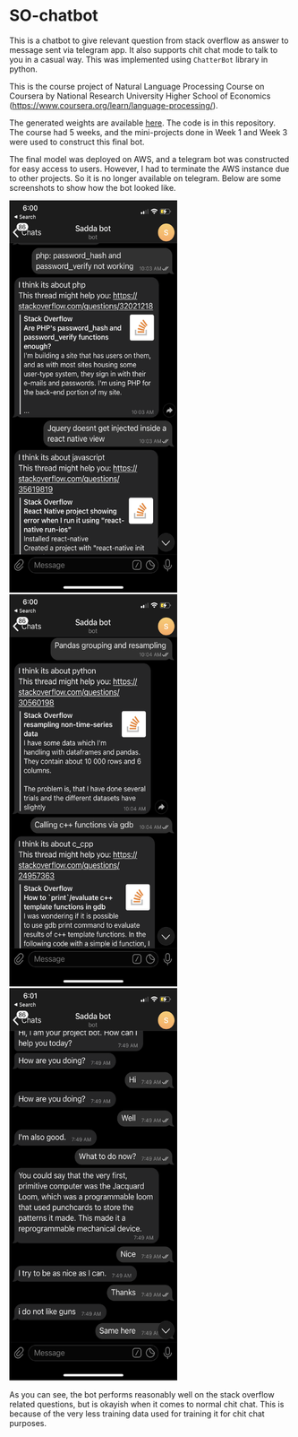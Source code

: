 # SO-chatbot
This is a chatbot to give relevant question from stack overflow as answer to message sent via telegram app. It also supports chit chat mode to talk to you in a casual way. This was implemented using `ChatterBot` library in python. 

This is the course project of Natural Language Processing Course on Coursera by National Research University Higher School of Economics (https://www.coursera.org/learn/language-processing/).


The generated weights are available [here](https://drive.google.com/drive/folders/1GV6d2-n4L6dO65n_6nrXAluG3wZRk0-h?usp=sharing). The code is in this repository. The course had 5 weeks, and the mini-projects done in Week 1 and Week 3 were used to construct this final bot. 

The final model was deployed on AWS, and a telegram bot was constructed for easy access to users. However, I had to terminate the AWS instance due to other projects. So it is no longer available on telegram. Below are some screenshots to show how the bot looked like. 

<img src="Screenshots/so1.PNG" height="700" width="300">
<br>
<img src="Screenshots/so2.PNG" height="700" width="300">
<br>
<img src="Screenshots/so3.PNG" height="700" width="300">
<br>

As you can see, the bot performs reasonably well on the stack overflow related questions, but is okayish when it comes to normal chit chat. This is because of the very less training data used for training it for chit chat purposes.
